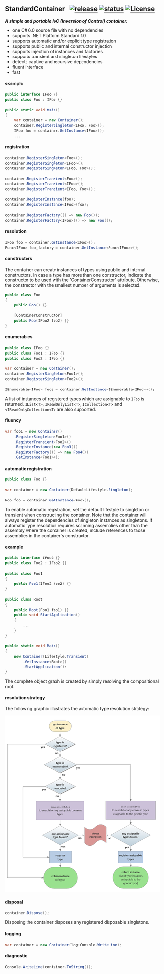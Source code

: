 
## StandardContainer&nbsp;&nbsp; [![release](https://img.shields.io/github/release/dshe/StandardContainer.svg)](https://github.com/dshe/StandardContainer/releases) [![status](https://ci.appveyor.com/api/projects/status/uuft89jhlm0xw22q/branch/master?svg=true)](https://ci.appveyor.com/project/dshe/standardcontainer/branch/master) [![License](https://img.shields.io/badge/license-Apache%202.0-7755BB.svg)](https://opensource.org/licenses/Apache-2.0)

***A simple and portable IoC (Inversion of Control) container.***
- one C# 6.0 source file with no dependencies
- supports .NET Platform Standard 1.0
- supports automatic and/or explicit type registration
- supports public and internal constructor injection
- supports injection of instances and factories
- supports transient and singleton lifestyles
- detects captive and recursive dependencies
- fluent interface
- fast

#### example
```csharp
public interface IFoo {}
public class Foo : IFoo {}

public static void Main()
{
    var container = new Container();
    container.RegisterSingleton<IFoo, Foo>();
    IFoo foo = container.GetInstance<IFoo>();
    ...
```
#### registration
```csharp
container.RegisterSingleton<Foo>();
container.RegisterSingleton<IFoo>();
container.RegisterSingleton<IFoo, Foo>();

container.RegisterTransient<Foo>();
container.RegisterTransient<IFoo>();
container.RegisterTransient<IFoo, Foo>();

container.RegisterInstance(foo);
container.RegisterInstance<IFoo>(foo);

container.RegisterFactory(() => new Foo());
container.RegisterFactory<IFoo>(() => new Foo());
```
#### resolution
```csharp
IFoo foo = container.GetInstance<IFoo>();
Func<IFoo> foo_factory = container.GetInstance<Func<IFoo>>();
```
#### constructors
The container can create instances of types using public and internal constructors. In case a type has more than one constructor, indicate the constructor to be used with the 'ContainerConstructor' attribute. Otherwise, the constructor with the smallest number of arguments is selected.
```csharp
public class Foo
{
    public Foo() {}

    [ContainerConstructor]    
    public Foo(IFoo2 foo2) {}
}
```
#### enumerables
```csharp
public class IFoo {}
public class Foo1 : IFoo {}
public class Foo2 : IFoo {}

var container = new Container();
container.RegisterSingleton<Foo1>();
container.RegisterSingleton<Foo2>();

IEnumerable<IFoo> foos = container.GetInstance<IEnumerable<IFoo>>();
```
A list of instances of registered types which are assignable to `IFoo` is returned. `IList<T>`, `IReadOnlyList<T>`, `ICollection<T>` and `<IReadOnlyCollection<T>` are also supported.
#### fluency
```csharp
var foo1 = new Container()
    .RegisterSingleton<Foo1>()
    .RegisterTransient<Foo2>()
    .RegisterInstance(new Foo3())
    .RegisterFactory(() => new Foo4())
    .GetInstance<Foo1>();
```
#### automatic registration
```csharp
public class Foo {}

var container = new Container(DefaultLifestyle.Singleton);

Foo foo = container.GetInstance<Foo>();
```
To enable automatic registration, set the default lifestyle to singleton or transient when constructing the container. Note that the container will always register the dependencies of singleton instances as singletons. If automatic type resolution requires scanning assemblies other than the assembly where the container is created, include references to those assemblies in the container's constructor.

#### example
```csharp
public interface IFoo2 {}
public class Foo2 : IFoo2 {}

public class Foo1
{
    public Foo1(IFoo2 foo2) {}
}

public class Root
{
    public Root(Foo1 foo1) {}
    public void StartApplication() 
    {
        ...
    }
}

public static void Main()
{
    new Container(Lifestyle.Transient)
        .GetInstance<Root>()
        .StartApplication();
}
```
The complete object graph is created by simply resolving the compositional root. 

#### resolution strategy
The following graphic illustrates the automatic type resolution strategy:

![Image of Resolution Strategy](https://github.com/dshe/InternalContainer/blob/master/TypeResolutionFlowChart3.png)


#### disposal
```csharp
container.Dispose();
```
Disposing the container disposes any registered disposable singletons.
#### logging
```csharp
var container = new Container(log:Console.WriteLine);
```
#### diagnostic
```csharp
Console.WriteLine(container.ToString());
```
